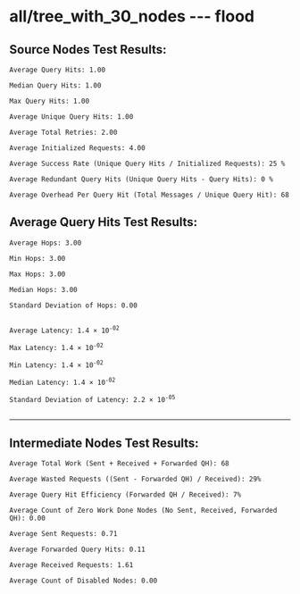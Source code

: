 # all/tree_with_30_nodes --- flood
## Source Nodes Test Results:
	Average Query Hits: 1.00

	Median Query Hits: 1.00

	Max Query Hits: 1.00

	Average Unique Query Hits: 1.00

	Average Total Retries: 2.00

	Average Initialized Requests: 4.00

	Average Success Rate (Unique Query Hits / Initialized Requests): 25 %

	Average Redundant Query Hits (Unique Query Hits - Query Hits): 0 %

	Average Overhead Per Query Hit (Total Messages / Unique Query Hit): 68



## Average Query Hits Test Results:
<pre><code>Average Hops: 3.00

Min Hops: 3.00

Max Hops: 3.00

Median Hops: 3.00

Standard Deviation of Hops: 0.00


Average Latency: 1.4 × 10<sup>-02</sup>

Max Latency: 1.4 × 10<sup>-02</sup>

Min Latency: 1.4 × 10<sup>-02</sup>

Median Latency: 1.4 × 10<sup>-02</sup>

Standard Deviation of Latency: 2.2 × 10<sup>-05</sup>

</code></pre>

---------------------------------------------
## Intermediate Nodes Test Results:

	Average Total Work (Sent + Received + Forwarded QH): 68

	Average Wasted Requests ((Sent - Forwarded QH) / Received): 29%

	Average Query Hit Efficiency (Forwarded QH / Received): 7%

	Average Count of Zero Work Done Nodes (No Sent, Received, Forwarded QH): 0.00

	Average Sent Requests: 0.71

	Average Forwarded Query Hits: 0.11

	Average Received Requests: 1.61

	Average Count of Disabled Nodes: 0.00

